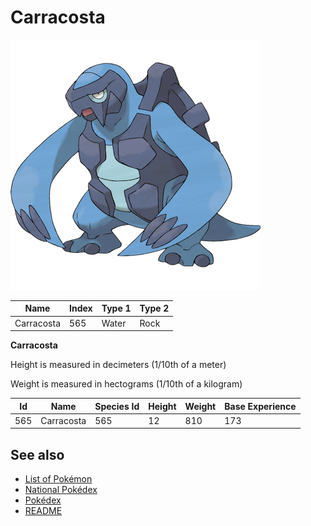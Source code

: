 # Carracosta


![Carracosta](images/565.png)

| **Name** | **Index** | **Type 1** | **Type 2** |
|----|----|----|----|
| Carracosta | 565 | Water | Rock  |

**Carracosta** 


Height is measured in decimeters (1/10th of a meter)

Weight is measured in hectograms (1/10th of a kilogram)

| **Id** | **Name** | **Species Id** | **Height** | **Weight** | **Base Experience** |
|--------|----------|----------------|------------|------------|---------------------|
| 565 | Carracosta | 565 | 12 | 810 | 173 |


## See also

- [List of Pokémon](../pokemon.md)
- [National Pokédex](../national_pokedex.md)
- [Pokédex](../pokedex.md)
- [README](../README.md)
